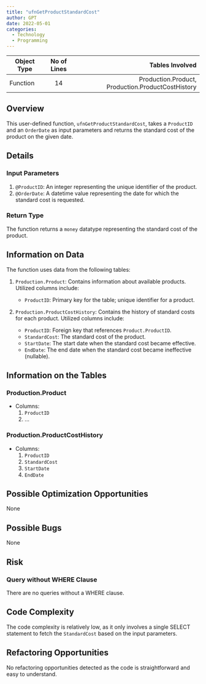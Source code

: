 ```yaml
---
title: "ufnGetProductStandardCost"
author: GPT
date: 2022-05-01
categories:
  - Technology
  - Programming
---
```


| Object Type   | No of Lines | Tables Involved |
|----------|:-------------:|------:|
| Function | 14 | Production.Product, Production.ProductCostHistory |

## Overview
This user-defined function, `ufnGetProductStandardCost`, takes a `ProductID` and an `OrderDate` as input parameters and returns the standard cost of the product on the given date.

## Details

### Input Parameters

1. `@ProductID`: An integer representing the unique identifier of the product.
2. `@OrderDate`: A datetime value representing the date for which the standard cost is requested.

### Return Type
The function returns a `money` datatype representing the standard cost of the product.

## Information on Data

The function uses data from the following tables:

1. `Production.Product`: Contains information about available products. Utilized columns include:
    - `ProductID`: Primary key for the table; unique identifier for a product.

2. `Production.ProductCostHistory`: Contains the history of standard costs for each product. Utilized columns include:
    - `ProductID`: Foreign key that references `Product.ProductID`.
    - `StandardCost`: The standard cost of the product.
    - `StartDate`: The start date when the standard cost became effective.
    - `EndDate`: The end date when the standard cost became ineffective (nullable).

## Information on the Tables

### Production.Product

- Columns:
    1. `ProductID`
    2. ...

### Production.ProductCostHistory

- Columns:
    1. `ProductID`
    2. `StandardCost`
    3. `StartDate`
    4. `EndDate`

## Possible Optimization Opportunities
None

## Possible Bugs
None

## Risk

### Query without WHERE Clause
There are no queries without a WHERE clause.

## Code Complexity
The code complexity is relatively low, as it only involves a single SELECT statement to fetch the `StandardCost` based on the input parameters.

## Refactoring Opportunities
No refactoring opportunities detected as the code is straightforward and easy to understand.
